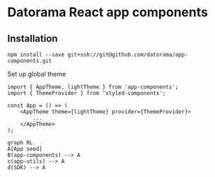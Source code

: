 ﻿# Datorama React app components


## Installation

    npm install --save git+ssh://git@github.com/datorama/app-components.git

Set up global theme

    import { AppTheme, lightTheme } from 'app-components';
    import { ThemeProvider } from 'styled-components';
    
    const App = () => (
	    <AppTheme theme={lightTheme} provider={ThemeProvider}>
		    ...
	    </AppTheme>
    );

```mermaid
graph RL
A[App seed]
B(app-components) --> A
c(app-utils) --> A
d(SDK) --> A
```
